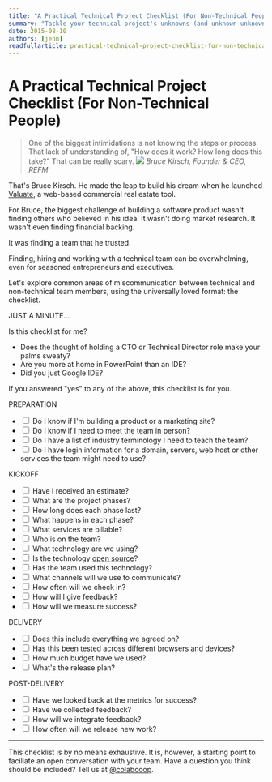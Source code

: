 ```yaml
---
title: "A Practical Technical Project Checklist (For Non-Technical People)"
summary: "Tackle your technical project's unknowns (and unknown unknowns) with this handy checklist."
date: 2015-08-10
authors: [jenn]
readfullarticle: practical-technical-project-checklist-for-non-technical-people
---
```


# A Practical Technical Project Checklist (For Non-Technical People)

<blockquote>
  One of the biggest intimidations is not knowing the steps or process. That lack of understanding of, "How does it work? How long does this take?" That can be really scary.
  <cite><img src="/assets/img/projects/valuate/valuate-testimonial-headshot@2x.jpg"> Bruce Kirsch, Founder & CEO, REFM</cite>
</blockquote>

<p>That's Bruce Kirsch. He made the leap to build his dream when he launched <a href="http://www.getrefm.com/valuate/">Valuate</a>, a web-based commercial real estate tool.</p>

<p>For Bruce, the biggest challenge of building a software product wasn't finding others who believed in his idea. It wasn't doing market research. It wasn't even finding financial backing.</p>

<p>It was finding a team that he trusted.</p>

<p>Finding, hiring and working with a technical team can be overwhelming, even for seasoned entrepreneurs and executives.</p>Let's explore common areas of miscommunication between technical and non-technical team members, using the universally loved format: the checklist.</div></div>
<section id="introspection" class="panel-full panel-bg-pattern panel-bg-red color-white spacing--lg">
<div class="container--text">
<div class="spacing--mid-x"></div>
<p class="h2 text--align-center">
  JUST A MINUTE...
</p>
<p class="text--larger text--align-center">
  Is this checklist for me?
</p>
<ul class="ul-default">
<li>Does the thought of holding a CTO or Technical Director role make your palms sweaty?</li>
<li>Are you more at home in PowerPoint than an IDE?</li>
<li>Did you just Google IDE?</li>
</ul>
<div class="spacing--mid-x"></div>
<p>If you answered "yes" to any of the above, this checklist is for you.</p>
</div>
</section>

<div class="container--text"><div class="styling-markdown blog-post-info">

<div class="spacing--lg-x"></div>

<p class="h2 text--align-center">
  PREPARATION
</p>

<ul class="ul-checklist">
  <li>
    <label>
      <input type="checkbox">
      Do I know if I'm building a product or a marketing site?
    </label>
  </li>
  <li>
    <label>
      <input type="checkbox">
      Do I know if I need to meet the team in person?
    </label>
  </li>
  <li>
    <label>
      <input type="checkbox">
      Do I have a list of industry terminology I need to teach the team?
    </label>
  </li>
  <li>
    <label>
      <input type="checkbox">
      Do I have login information for a domain, servers, web host or other services the team might need to use?
    </label>
  </li>
</ul>

<p class="h2 text--align-center">
  KICKOFF
</p>

<ul class="ul-checklist">
  <li>
    <label>
      <input type="checkbox">
      Have I received an estimate?
    </label>
  </li>
  <li>
    <label>
      <input type="checkbox">
      What are the project phases?
    </label>
  </li>
  <li>
    <label>
      <input type="checkbox">
      How long does each phase last?
    </label>
  </li>
  <li>
    <label>
      <input type="checkbox">
      What happens in each phase?
    </label>
  </li>
  <li>
    <label>
      <input type="checkbox">
      What services are billable?
    </label>
  </li>
  <li>
    <label>
      <input type="checkbox">
      Who is on the team?
    </label>
  </li>
  <li>
    <label>
      <input type="checkbox">
      What technology are we using?
    </label>
  </li>
  <li>
    <label>
      <input type="checkbox">
      Is the technology <a href="http://opensource.com/resources/what-open-source">open source</a>?
    </label>
  </li>
  <li>
    <label>
      <input type="checkbox">
      Has the team used this technology?
    </label>
  </li>
  <li>
    <label>
      <input type="checkbox">
      What channels will we use to communicate?
    </label>
  </li>
  <li>
    <label>
      <input type="checkbox">
      How often will we check in?
    </label>
  </li>
  <li>
    <label>
      <input type="checkbox">
      How will I give feedback?
    </label>
  </li>
  <li>
    <label>
      <input type="checkbox">
      How will we measure success?
    </label>
  </li>
</ul>

<p class="h2 text--align-center">
  DELIVERY
</p>

<ul class="ul-checklist">
  <li>
    <label>
      <input type="checkbox">
      Does this include everything we agreed on?
    </label>
  </li>
  <li>
    <label>
      <input type="checkbox">
      Has this been tested across different browsers and devices?
    </label>
  </li>
  <li>
    <label>
      <input type="checkbox">
      How much budget have we used?
    </label>
  </li>
  <li>
    <label>
      <input type="checkbox">
      What's the release plan?
    </label>
  </li>
</ul>

<p class="h2 text--align-center">
  POST-DELIVERY
</p>

<ul class="ul-checklist">
  <li>
    <label>
      <input type="checkbox">
      Have we looked back at the metrics for success?
    </label>
  </li>
  <li>
    <label>
      <input type="checkbox">
      Have we collected feedback?
    </label>
  </li>
  <li>
    <label>
      <input type="checkbox">
      How will we integrate feedback?
    </label>
  </li>
  <li>
    <label>
      <input type="checkbox">
      How often will we release new work?
    </label>
  </li>
</ul>

<hr>

<div class="spacing--mid-x"></div>

<p>This checklist is by no means exhaustive. It is, however, a starting point to faciliate an open conversation with your team. Have a question you think should be included? Tell us at <a href="https://twitter.com/colabcoop">@colabcoop</a>.</p>
